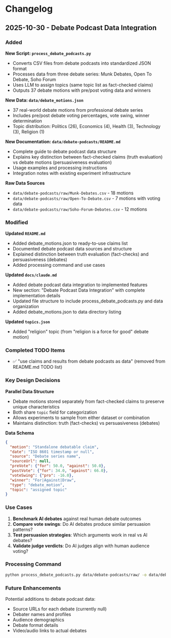 # Changelog

## 2025-10-30 - Debate Podcast Data Integration

### Added

**New Script: `process_debate_podcasts.py`**
- Converts CSV files from debate podcasts into standardized JSON format
- Processes data from three debate series: Munk Debates, Open To Debate, Soho Forum
- Uses LLM to assign topics (same topic list as fact-checked claims)
- Outputs 37 debate motions with pre/post voting data and winners

**New Data: `data/debate_motions.json`**
- 37 real-world debate motions from professional debate series
- Includes pre/post debate voting percentages, vote swing, winner determination
- Topic distribution: Politics (26), Economics (4), Health (3), Technology (3), Religion (1)

**New Documentation: `data/debate-podcasts/README.md`**
- Complete guide to debate podcast data structure
- Explains key distinction between fact-checked claims (truth evaluation) vs debate motions (persuasiveness evaluation)
- Usage examples and processing instructions
- Integration notes with existing experiment infrastructure

**Raw Data Sources**
- `data/debate-podcasts/raw/Munk-Debates.csv` - 18 motions
- `data/debate-podcasts/raw/Open-To-Debate.csv` - 7 motions with voting data
- `data/debate-podcasts/raw/Soho-Forum-Debates.csv` - 12 motions

### Modified

**Updated `README.md`**
- Added debate_motions.json to ready-to-use claims list
- Documented debate podcast data sources and structure
- Explained distinction between truth evaluation (fact-checks) and persuasiveness (debates)
- Added processing command and use cases

**Updated `docs/claude.md`**
- Added debate podcast data integration to implemented features
- New section: "Debate Podcast Data Integration" with complete implementation details
- Updated file structure to include process_debate_podcasts.py and data organization
- Added debate_motions.json to data directory listing

**Updated `topics.json`**
- Added "religion" topic (from "religion is a force for good" debate motion)

### Completed TODO Items

- ✅ "use claims and results from debate podcasts as data" (removed from README.md TODO list)

### Key Design Decisions

**Parallel Data Structure**
- Debate motions stored separately from fact-checked claims to preserve unique characteristics
- Both share `topic` field for categorization
- Allows experiments to sample from either dataset or combination
- Maintains distinction: truth (fact-checks) vs persuasiveness (debates)

**Data Schema**
```json
{
  "motion": "Standalone debatable claim",
  "date": "ISO 8601 timestamp or null",
  "source": "Debate series name",
  "sourceUrl": null,
  "preVote": {"for": 50.0, "against": 50.0},
  "postVote": {"for": 34.0, "against": 66.0},
  "voteSwing": {"pro": -16.0},
  "winner": "For|Against|Draw",
  "type": "debate_motion",
  "topic": "assigned topic"
}
```

### Use Cases

1. **Benchmark AI debates** against real human debate outcomes
2. **Compare vote swings**: Do AI debates produce similar persuasion patterns?
3. **Test persuasion strategies**: Which arguments work in real vs AI debates?
4. **Validate judge verdicts**: Do AI judges align with human audience voting?

### Processing Command

```bash
python process_debate_podcasts.py data/debate-podcasts/raw/ -o data/debate_motions.json --model claude
```

### Future Enhancements

Potential additions to debate podcast data:
- Source URLs for each debate (currently null)
- Debater names and profiles
- Audience demographics
- Debate format details
- Video/audio links to actual debates
